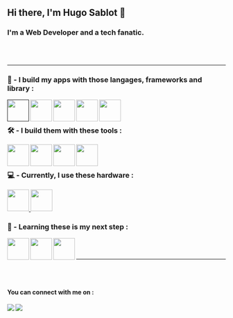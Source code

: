 <h2> Hi there, I'm Hugo Sablot 👋</h2>


<h3> I'm a Web Developer and a tech fanatic. </h3>

<br><br>

<div markdown>

---

</div>

<h3>🔭 - I build my apps with those langages, frameworks and library : <br></h3>


<a with="50px" href="" alt="HTML5">
<img align="left" height="50px" src="https://user-images.githubusercontent.com/115088599/206808323-3a99aae9-c03c-4f22-a2d5-aaced91b8fc5.png"></img>
</a>
<a with="50px" alt="CSS3">
<img height="50px" align="left"  src="https://user-images.githubusercontent.com/115088599/206808384-950dee2f-daa6-4369-a047-de38853aa7c5.png"></img>
</a>
<a with="50px" alt="JavaScript" href="https://www.javascript.com/">
<img align="left" height="50px" src="https://user-images.githubusercontent.com/115088599/206808039-dd63788b-646d-4126-ba85-b52a678c53e5.png"></img>
</a>
<a with="50px" alt="ReactJS" href="https://reactjs.org/">
<img align="left" height="50px" src="https://user-images.githubusercontent.com/115088599/206808464-38390fc2-be30-4985-9015-797026bfca0e.png"></img>
</a>
<a with="50px" alt="Tailwind CSS" href="https://tailwindcss.com/">
<img align="left" height="50px" src="https://user-images.githubusercontent.com/115088599/206808618-18f2f566-ed91-4b7c-b5aa-f6f2fb03282a.png"></img>
</a>

<br>

<h3><br>🛠️ - I build them with these tools : <br></h3>

<a alt="Webstorm IDE" href="https://code.visualstudio.com/">
  <img align="left" height="50px" src="https://user-images.githubusercontent.com/115088599/220851741-e9b7c0e8-3603-4da4-b881-a5b7bbe59668.png"></img>
</a>

  <img align="left" height="50px" src="https://user-images.githubusercontent.com/115088599/206836640-00ba81db-7e2e-4eed-b4c1-93c99f91881f.png"></img>
</a>
<a alt="iTerms2" href="https://iterm2.com/">
  <img align="left" height="50px" src="https://user-images.githubusercontent.com/115088599/206836710-6a35f1ee-a11f-4ba8-81a7-99f48fafe7a6.png"></img>
</a>
<a alt="OpenAi" href="https://openai.com/">
  <img align="left" height="50px" src="https://user-images.githubusercontent.com/115088599/206838402-ca93ba0d-a9c7-47b6-81a9-4d6958d05a4b.png"></img>
</a>

<br>


<h3><br>💻 - Currently, I use these hardware : <br> </h3>

<a alt="MacBook Air M2" href="https://www.apple.com/fr/macbook-air-m2/">
<img height="50px" src="https://user-images.githubusercontent.com/115088599/206809253-50416c30-27f4-4a72-9231-084dfd4098e3.png"></img>
</a>
<a alt="Apple Silicon Processor" href="https://fr.wikipedia.org/wiki/Apple_Silicon">
<img height="50px" src="https://user-images.githubusercontent.com/115088599/206809812-f1a90c0a-2216-4729-8b19-05fe5f4cb7eb.png"></img>
</a>

<h3> 📖 - Learning these is my next step : <br> </h3>
<a alt="TypeScript" href="https://www.typescriptlang.org/">
  <img align="left" height="50px" src="https://user-images.githubusercontent.com/115088599/206837748-f96eacad-5145-4a9b-9c77-7aebe3cae51b.png"></img>
</a>
<a alt="NodeJs" href="https://nodejs.org/en/">
  <img align="left" height="50px" src="https://user-images.githubusercontent.com/115088599/206837885-7df77326-f372-4d9b-a185-3ad8acafcdfc.png"></img>
</a>
<a alt="NextJs" href="https://nextjs.org/">
  <img align="left" height="50px" src="https://user-images.githubusercontent.com/115088599/206838126-17257d57-8c31-4e31-a152-a0e6305d443f.png"></img>
</a>

<br><br>

<div markdown>

---

</div>
<br><br>

<h4>You can connect with me on : </h4>

<a alt="LinkedIn" href="https://www.linkedin.com/in/hugo-sablot/">
<img align="left" src="https://img.shields.io/badge/-Hugo Sablot-0072b1?style=flat&logo=Linkedin&logoColor=white" />
</a>
<a alt="email adress" href="mailto:hugo.sablot@gmail.com">
<img align="left" src="https://img.shields.io/badge/-hugo.sablot@gmail.com-c14438?style=flat&logo=Gmail&logoColor=white" />
</a>
